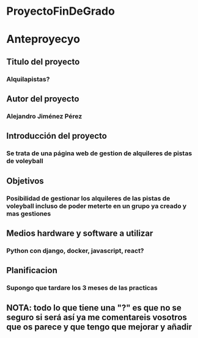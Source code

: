 # ProyectoFinDeGrado
# Anteproyecyo
## Titulo del proyecto
### Alquilapistas?
## Autor del proyecto
### Alejandro Jiménez Pérez
## Introducción del proyecto
### Se trata de una página web de gestion de alquileres de pistas de voleyball
## Objetivos
### Posibilidad de gestionar los alquileres de las pistas de voleyball incluso de poder meterte en un grupo ya creado y mas gestiones
## Medios hardware y software a utilizar
### Python con django, docker, javascript, react?
## Planificacion
### Supongo que tardare los 3 meses de las practicas

## NOTA: todo lo que tiene una "?" es que no se seguro si será así ya me comentareis vosotros que os parece y que tengo que mejorar y añadir
